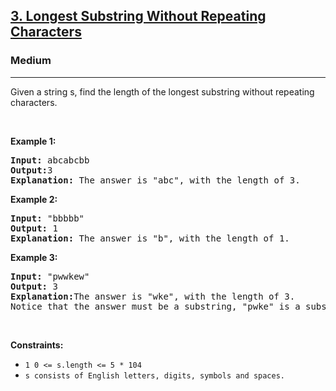 <h2><a href="https://leetcode.com/problems/longest-substring-without-repeating-characters/description/?source=submission-ac">3. Longest Substring Without Repeating Characters</a></h2>
<h3>Medium</h3><hr><div><p>Given a string s, find the length of the longest substring without repeating characters.</p>

<p>&nbsp;</p>
<p><strong class="example">Example 1:</strong></p>

<pre><strong>Input:</strong> abcabcbb
<strong>Output:</strong>3
<strong>Explanation:</strong> The answer is "abc", with the length of 3.
</pre>

<p><strong class="example">Example 2:</strong></p>

<pre><strong>Input:</strong> "bbbbb"
<strong>Output:</strong> 1
<strong>Explanation:</strong> The answer is "b", with the length of 1.
</pre>

<p><strong class="example">Example 3:</strong></p>

<pre><strong>Input:</strong> "pwwkew"
<strong>Output:</strong> 3
<strong>Explanation:</strong>The answer is "wke", with the length of 3.
Notice that the answer must be a substring, "pwke" is a subsequence and not a substring.
</pre>

<p>&nbsp;</p>
<p><strong>Constraints:</strong></p>

<ul>
	<li><code>1 0 <= s.length <= 5 * 104</code></li>
	<li><code>s consists of English letters, digits, symbols and spaces.
</code></li>
</ul>
</div>